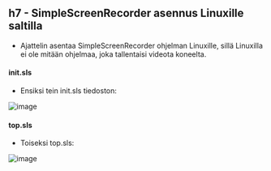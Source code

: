 ## h7 - SimpleScreenRecorder asennus Linuxille saltilla

- Ajattelin asentaa SimpleScreenRecorder ohjelman Linuxille, sillä Linuxilla ei ole mitään ohjelmaa, joka tallentaisi videota koneelta.

#### init.sls
- Ensiksi tein init.sls tiedoston:

![image](https://github.com/Kingis60K/palvelinten-hallinta/assets/114500197/7766ff4b-98a0-4acd-8eda-fc447c346ae2)

#### top.sls
- Toiseksi top.sls:

![image](https://github.com/Kingis60K/palvelinten-hallinta/assets/114500197/2239edd2-7f62-4471-b888-0c2cae1afb70)
